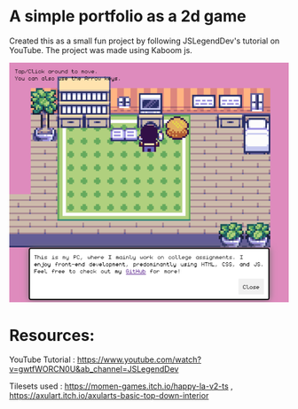 # A simple portfolio as a 2d game
Created this as a small fun project by following JSLegendDev's tutorial on YouTube. 
The project was made using Kaboom js.

![A screenshot of the project](./preview.png)

# Resources:
YouTube Tutorial : https://www.youtube.com/watch?v=gwtfWORCN0U&ab_channel=JSLegendDev

Tilesets used : https://momen-games.itch.io/happy-la-v2-ts , https://axulart.itch.io/axularts-basic-top-down-interior
